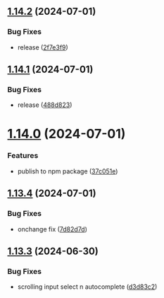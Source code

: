 ## [1.14.2](https://github.com/hattaalfaritzy/hzy-ui/compare/v1.14.1...v1.14.2) (2024-07-01)


### Bug Fixes

* release ([2f7e3f9](https://github.com/hattaalfaritzy/hzy-ui/commit/2f7e3f95581bcc87eb9c6d37953a858517e5301f))



## [1.14.1](https://github.com/hattaalfaritzy/hzy-ui/compare/v1.14.0...v1.14.1) (2024-07-01)


### Bug Fixes

* release ([488d823](https://github.com/hattaalfaritzy/hzy-ui/commit/488d82316749c8bfa59d9628a231db6646e85bab))



# [1.14.0](https://github.com/hattaalfaritzy/hzy-ui/compare/v1.13.4...v1.14.0) (2024-07-01)


### Features

* publish to npm package ([37c051e](https://github.com/hattaalfaritzy/hzy-ui/commit/37c051ec9850f62e1ae63ab53f275fbd2ae85b24))



## [1.13.4](https://github.com/hattaalfaritzy/hzy-ui/compare/v1.13.3...v1.13.4) (2024-07-01)


### Bug Fixes

* onchange fix ([7d82d7d](https://github.com/hattaalfaritzy/hzy-ui/commit/7d82d7d0acde77bc1ab6ab662a9025e9e9e9af97))



## [1.13.3](https://github.com/hattaalfaritzy/hzy-ui/compare/v1.13.2...v1.13.3) (2024-06-30)


### Bug Fixes

* scrolling input select n autocomplete ([d3d83c2](https://github.com/hattaalfaritzy/hzy-ui/commit/d3d83c23cd6f8b4d7eb5e292beb3c541c66321b5))



